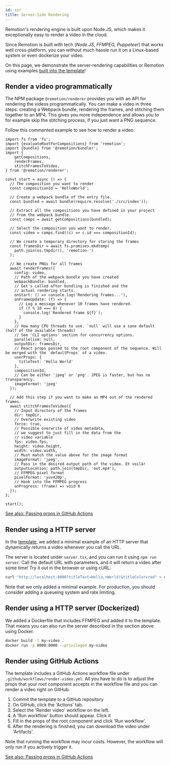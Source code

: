 ```yaml
---
id: ssr
title: Server-Side Rendering
---
```


Remotion's rendering engine is built upon Node.JS, which makes it exceptionally easy to render a video in the cloud.

Since Remotion is built with tech (_Node.JS, FFMPEG, Puppeteer_) that works well cross-platform, you can without much hassle run it on a Linux-based system or even dockerize your video.

On this page, we demonstrate the server-rendering capabilities or Remotion using examples [built into the template](/docs#installation)!

## Render a video programmatically

The NPM package `@remotion/renderer` provides you with an API for rendering the videos programmatically. You can make a video in three steps: creating a Webpack bundle, rendering the frames, and stitching them together to an MP4. This gives you more independence and allows you to for example skip the stitching process, if you just want a PNG sequence.

Follow this commented example to see how to render a video:

```tsx
import fs from 'fs';
import {evaluateRootForCompositions} from 'remotion';
import {bundle} from '@remotion/bundler';
import {
	getCompositions,
	renderFrames,
	stitchFramesToVideo,
} from '@remotion/renderer';

const start = async () => {
  // The composition you want to render
  const compositionId = 'HelloWorld';

  // Create a webpack bundle of the entry file.
  const bundled = await bundle(require.resolve('./src/index'));

  // Extract all the compositions you have defined in your project
  // from the webpack bundle.
  const comps = await getCompositions(bundled);

  // Select the composition you want to render.
  const video = comps.find((c) => c.id === compositionId);

  // We create a temporary directory for storing the frames
  const framesDir = await fs.promises.mkdtemp(
    path.join(os.tmpdir(), 'remotion-')
  );

  // We create PNGs for all frames
  await renderFrames({
    config: video,
    // Path of the webpack bundle you have created
    webpackBundle: bundled,
    // Get's called after bundling is finished and the
    // actual rendering starts.
    onStart: () => console.log('Rendering frames...'),
    onFrameUpdate: (f) => {
      // Log a message whenever 10 frames have rendered.
      if (f % 10 === 0) {
        console.log(`Rendered frame ${f}`);
      }
    },
    // How many CPU threads to use. `null` will use a sane default (half of the available threads)
    // See 'CLI options' section for concurrency options.
    parallelism: null,
    outputDir: framesDir,
    // React props passed to the root component of the sequence. Will be merged with the `defaultProps` of a video.
    userProps: {
      titleText: 'Hello World'
    },
    compositionId,
    // Can be either 'jpeg' or 'png'. JPEG is faster, but has no transparency.
    imageFormat: 'jpeg'
  });

  // Add this step if you want to make an MP4 out of the rendered frames.
  await stitchFramesToVideo({
    // Input directory of the frames
    dir: tmpDir,
    // Overwrite existing video
    force: true,
    // Possible overwrite of video metadata,
    // we suggest to just fill in the data from the
    // video variable
    fps: video.fps,
    height: video.height,
    width: video.width,
    // Must match the value above for the image format
    imageFormat: 'jpeg',
    // Pass in the desired output path of the video. Et voilà!
    outputLocation: path.join(tmpDir, 'out.mp4'),
    // FFMPEG pixel format
    pixelFormat: 'yuv420p',
    // Hook into the FFMPEG progress
    onProgress: (frame) => void 0
  });
};

start();
```

[See also: Passing props in GitHub Actions](/docs/parametrized-rendering#passing-props-in-github-actions)

## Render using a HTTP server

In the [template](/docs#installation), we added a minimal example of an HTTP server that dynamically returns a video whenever you call the URL.

The server is located under `server.tsx`, and you can run it using `npm run server`. Call the default URL with parameters, and it will return a video after some time! Try it out in the browser or using cURL:

```bash
curl "http://localhost:8000?titleText=Hello,+World!&titleColor=red" > output.mp4
```

Note that we only added a minimal example. For production, you should consider adding a queueing system and rate limiting.

## Render using a HTTP server (Dockerized)

We added a Dockerfile that includes FFMPEG and added it to the template. That means you can also run the server described in the section above using Docker.

```bash
docker build -t my-video .
docker run -p 8000:8000 --privileged my-video
```

## Render using GitHub Actions

The template includes a GitHub Actions workflow file
under `.github/workflows/render-video.yml`. All you have to do is to adjust the props that your root component accepts in the workflow file and you can render a video right on GitHub.

1. Commit the template to a GitHub repository
2. On GitHub, click the 'Actions' tab.
3. Select the 'Render video' workflow on the left.
4. A 'Run workflow' button should appear. Click it
5. Fill in the props of the root component and click 'Run workflow'.
6. After the rendering is finished, you can download the video under 'Artifacts'.

Note that running the workflow may incur costs. However, the workflow will only run if you actively trigger it.

[See also: Passing props in GitHub Actions](/docs/parametrized-rendering#passing-props-in-github-actions)
